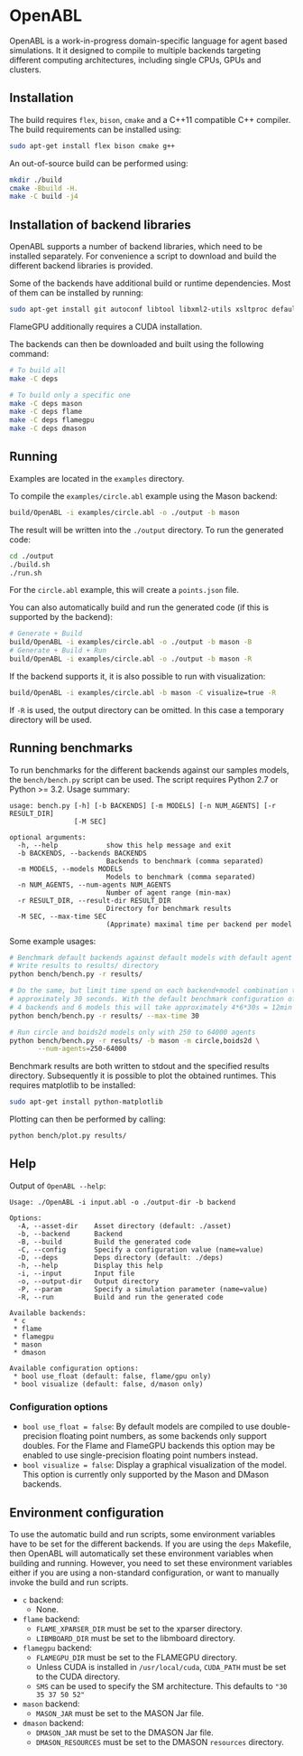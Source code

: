 # OpenABL

OpenABL is a work-in-progress domain-specific language for agent based simulations. It it designed to compile to multiple backends targeting different computing architectures, including single CPUs,
GPUs and clusters.

## Installation

The build requires `flex`, `bison`, `cmake` and a C++11 compatible C++
compiler. The build requirements can be installed using:

```sh
sudo apt-get install flex bison cmake g++
```

An out-of-source build can be performed using:

```sh
mkdir ./build
cmake -Bbuild -H.
make -C build -j4
```

## Installation of backend libraries

OpenABL supports a number of backend libraries, which need to be installed
separately. For convenience a script to download and build the different
backend libraries is provided.

Some of the backends have additional build or runtime dependencies. Most of them
can be installed by running:

```sh
sudo apt-get install git autoconf libtool libxml2-utils xsltproc default-jdk
```

FlameGPU additionally requires a CUDA installation.

The backends can then be downloaded and built using the following command:

```sh
# To build all
make -C deps

# To build only a specific one
make -C deps mason
make -C deps flame
make -C deps flamegpu
make -C deps dmason
```

## Running

Examples are located in the `examples` directory.

To compile the `examples/circle.abl` example using the Mason backend:

```sh
build/OpenABL -i examples/circle.abl -o ./output -b mason
```

The result will be written into the `./output` directory. To run the generated code:

```sh
cd ./output
./build.sh
./run.sh
```

For the `circle.abl` example, this will create a `points.json` file.

You can also automatically build and run the generated code (if this is supported by the backend):

```sh
# Generate + Build
build/OpenABL -i examples/circle.abl -o ./output -b mason -B
# Generate + Build + Run
build/OpenABL -i examples/circle.abl -o ./output -b mason -R
```

If the backend supports it, it is also possible to run with visualization:

```sh
build/OpenABL -i examples/circle.abl -b mason -C visualize=true -R
```

If `-R` is used, the output directory can be omitted. In this case a temporary directory will be
used.

## Running benchmarks

To run benchmarks for the different backends against our samples models, the
`bench/bench.py` script can be used. The script requires Python 2.7 or
Python >= 3.2. Usage summary:

```
usage: bench.py [-h] [-b BACKENDS] [-m MODELS] [-n NUM_AGENTS] [-r RESULT_DIR]
                [-M SEC]

optional arguments:
  -h, --help            show this help message and exit
  -b BACKENDS, --backends BACKENDS
                        Backends to benchmark (comma separated)
  -m MODELS, --models MODELS
                        Models to benchmark (comma separated)
  -n NUM_AGENTS, --num-agents NUM_AGENTS
                        Number of agent range (min-max)
  -r RESULT_DIR, --result-dir RESULT_DIR
                        Directory for benchmark results
  -M SEC, --max-time SEC
                        (Apprimate) maximal time per backend per model
```

Some example usages:

```sh
# Benchmark default backends against default models with default agent numbers
# Write results to results/ directory
python bench/bench.py -r results/

# Do the same, but limit time spend on each backend+model combination to
# approximately 30 seconds. With the default benchmark configuration of
# 4 backends and 6 models this will take approximately 4*6*30s = 12min
python bench/bench.py -r results/ --max-time 30

# Run circle and boids2d models only with 250 to 64000 agents
python bench/bench.py -r results/ -b mason -m circle,boids2d \
       --num-agents=250-64000
```

Benchmark results are both written to stdout and the specified results
directory. Subsequently it is possible to plot the obtained runtimes. This
requires matplotlib to be installed:

```sh
sudo apt-get install python-matplotlib
```

Plotting can then be performed by calling:

```sh
python bench/plot.py results/
```

## Help

Output of `OpenABL --help`:

```
Usage: ./OpenABL -i input.abl -o ./output-dir -b backend

Options:
  -A, --asset-dir    Asset directory (default: ./asset)
  -b, --backend      Backend
  -B, --build        Build the generated code
  -C, --config       Specify a configuration value (name=value)
  -D, --deps         Deps directory (default: ./deps)
  -h, --help         Display this help
  -i, --input        Input file
  -o, --output-dir   Output directory
  -P, --param        Specify a simulation parameter (name=value)
  -R, --run          Build and run the generated code

Available backends:
 * c
 * flame
 * flamegpu
 * mason
 * dmason

Available configuration options:
 * bool use_float (default: false, flame/gpu only)
 * bool visualize (default: false, d/mason only)
```

### Configuration options

 * `bool use_float = false`: By default models are compiled to use double-precision floating point
   numbers, as some backends only support doubles. For the Flame and FlameGPU backends this option
   may be enabled to use single-precision floating point numbers instead.
 * `bool visualize = false`: Display a graphical visualization of the model. This option is
   currently only supported by the Mason and DMason backends.

## Environment configuration

To use the automatic build and run scripts, some environment variables have to
be set for the different backends. If you are using the `deps` Makefile, then
OpenABL will automatically set these environment variables when building and
running. However, you need to set these environment variables either if you are
using a non-standard configuration, or want to manually invoke the build and
run scripts.

 * `c` backend:
   * None.
 * `flame` backend:
   * `FLAME_XPARSER_DIR` must be set to the xparser directory.
   * `LIBMBOARD_DIR` must be set to the libmboard
     directory.
 * `flamegpu` backend:
   * `FLAMEGPU_DIR` must be set to the FLAMEGPU directory.
   * Unless CUDA is installed in `/usr/local/cuda`, `CUDA_PATH` must be set
     to the CUDA directory.
   * `SMS` can be used to specify the SM architecture. This defaults to
     `"30 35 37 50 52"`
 * `mason` backend:
   * `MASON_JAR` must be set to the MASON Jar file.
 * `dmason` backend:
   * `DMASON_JAR` must be set to the DMASON Jar file.
   * `DMASON_RESOURCES` must be set to the DMASON `resources` directory.
